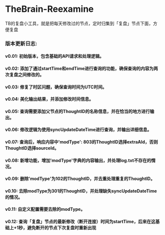 # TheBrain-Reexamine
TB的复盘小工具，就是把每天修改过的节点，定时归集到「复盘」节点下面，方便复盘

### 版本更新日志:
#### v0.01: 初始版本，包含基础的API请求和处理逻辑。
#### v0.02: 添加了通过startTime和endTime进行查询的功能，确保查询的内容为两次复盘之间修改的。
#### v0.03: 修复了时区问题，确保查询时间为UTC时间。
#### v0.04: 美化输出结果，并添加修改时间信息。
#### v0.05: 查询需要添加父节点的ThoughtID的名称信息，并在恰当的地方进行输出。
#### v0.06: 修改逻辑为使用syncUpdateDateTime进行查询，并输出详细信息。
#### v0.07: 查询后，响应内容中'modType': 803的ThoughtID选择extraAId，否则ThoughtID选择sourceId。
#### v0.08: 新增功能，增加'modType'字典的内容输出，并处理log.txt不存在的情况。
#### v0.09: 删除'modType'为102的ThoughtID，并去重处理重复的ThoughtID。
#### v0.10: 去除modType为301的ThoughtID，并处理缺失syncUpdateDateTime的情况。
#### v0.11: 自定义配置需要去除的modType。
#### v0.12: 查询「复盘」节点的最新修改（断开连接）时间为startTime，后来在这基础上+1秒，避免断开的节点下次复盘时重新出现
